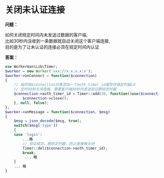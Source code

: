 # 关闭未认证连接
**问题：**

如何关闭规定时间内未发送过数据的客户端,<br>
比如30秒内没收到一条数据就自动关闭这个客户端连接,<br>
目的是为了让未认证的连接必须在规定时间内认证

**答案：**

```php
use Workerman\Lib\Timer;
$worker = new Worker('xxx://x.x.x.x:x');
$worker->onConnect = function($connection)
{
    // 临时给$connection对象添加一个auth_timer_id属性存储定时器id
    // 定时30秒关闭连接，需要客户端30秒内发送验证删除定时器
    $connection->auth_timer_id = Timer::add(30, function()use($connection){
        $connection->close();
    }, null, false);
};
$worker->onMessage = function($connection, $msg)
{
    $msg = json_decode($msg, true);
    switch($msg['type'])
    {
    case 'login':
        ...略
        // 验证成功，删除定时器，防止连接被关闭
        Timer::del($connection->auth_timer_id);
        break;
         ... 略
    }
    ... 略
}
```

